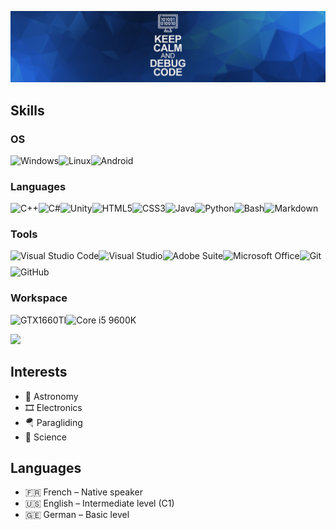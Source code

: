 ![](/Banner.png)

## Skills

### OS

<img align="left" alt="Windows" height="26px" src="https://img.shields.io/badge/Windows-0078D6?style=for-the-badge&logo=windows&logoColor=white"/>
<img align="left" alt="Linux" height="26px" src="https://img.shields.io/badge/Linux-FCC624?style=for-the-badge&logo=linux&logoColor=black"/>
<img alt="Android" height="26px" src="https://img.shields.io/badge/Android-3DDC84?style=for-the-badge&logo=android&logoColor=white"/>

### Languages

<img align="left" alt="C++" height="26px" src="https://img.shields.io/badge/C%2B%2B-00599C?style=for-the-badge&logo=c%2B%2B&logoColor=white"/>
<img align="left" alt="C#" height="26px" src="https://img.shields.io/badge/C%23-239120?style=for-the-badge&logo=c-sharp&logoColor=white"/>
<img align="left" alt="Unity" height="26px" src="https://img.shields.io/badge/Unity-100000?style=for-the-badge&logo=unity&logoColor=white"/>
<img align="left" alt="HTML5" height="26px" src="https://img.shields.io/badge/HTML5-E34F26?style=for-the-badge&logo=html5&logoColor=white"/>
<img align="left" alt="CSS3" height="26px" src="https://img.shields.io/badge/CSS-239120?&style=for-the-badge&logo=css3&logoColor=white"/>
<img align="left" alt="Java" height="26px" src="https://img.shields.io/badge/Java-ED8B00?style=for-the-badge&logo=java&logoColor=white"/>
<img align="left" alt="Python" height="26px" src="https://img.shields.io/badge/Python-3776AB?style=for-the-badge&logo=python&logoColor=white"/>
<img align="left" alt="Bash" height="26px" src="https://img.shields.io/badge/Shell_Script-121011?style=for-the-badge&logo=gnu-bash&logoColor=white"/>
<img alt="Markdown" height="26px" src="https://img.shields.io/badge/Markdown-000000?style=for-the-badge&logo=markdown&logoColor=white"/>

### Tools

<img align="left" alt="Visual Studio Code" height="26px" src="https://img.shields.io/badge/Visual_Studio_Code-0078D4?style=for-the-badge&logo=visual%20studio%20code&logoColor=white"/>
<img align="left" alt="Visual Studio" height="26px" src="https://img.shields.io/badge/Visual_Studio_2019-5C2D91?style=for-the-badge&logo=visual%20studio&logoColor=white"/>
<img align="left" alt="Adobe Suite" height="26px" src="https://img.shields.io/badge/Adobe%20suite-FF0000?style=for-the-badge&logo=adobe&logoColor=white"/>
<img align="left" alt="Microsoft Office" height="26px" src="https://img.shields.io/badge/Microsoft_Office-D83B01?style=for-the-badge&logo=microsoft-office&logoColor=white"/>
<img align="left" alt="Git" height="26px" src="https://img.shields.io/badge/Git-F05032?style=for-the-badge&logo=git&logoColor=white"/>
<img alt="GitHub" height="26px" src="https://img.shields.io/badge/GitHub-100000?style=for-the-badge&logo=github&logoColor=white"/>

### Workspace

<img align="left" alt="GTX1660TI" height="26px" src="https://img.shields.io/badge/NVIDIA-GTX1660TI-76B900?style=for-the-badge&logo=nvidia&logoColor=white"/>
<img alt="Core i5 9600K" height="26px" src="https://img.shields.io/badge/Intel-Core_i5_9th-0071C5?style=for-the-badge&logo=intel&logoColor=white"/>

![](https://github-readme-stats.vercel.app/api/top-langs/?username=Paracetamol56)

## Interests

- 🔭 Astronomy
- 🎞 Electronics
- 🪂 Paragliding
- 🧪 Science

## Languages

- 🇫🇷 French – Native speaker
- 🇺🇸 English – Intermediate level (C1)
- 🇬🇪 German – Basic level

<br />

<!---
Paracetamol56/Paracetamol56 is a ✨ special ✨ repository because its `README.md` (this file) appears on your GitHub profile.
You can click the Preview link to take a look at your changes.
--->
